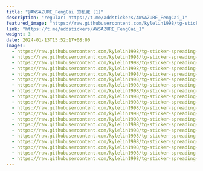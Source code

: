```yaml
---
title: "@AWSAZURE_FengCai 的私藏 (1)"
description: "regular: https://t.me/addstickers/AWSAZURE_FengCai_1"
featured_image: "https://raw.githubusercontent.com/kylelin1998/tg-sticker-spreading-worldwide-images/main/img/8a918e8f-cfe8-4f58-8f25-cad32bb44858.jpg"
link: "https://t.me/addstickers/AWSAZURE_FengCai_1"
weight: 3
date: 2024-01-13T15:52:17+08:00
images:
  - https://raw.githubusercontent.com/kylelin1998/tg-sticker-spreading-worldwide-images/main/img/8a918e8f-cfe8-4f58-8f25-cad32bb44858.jpg
  - https://raw.githubusercontent.com/kylelin1998/tg-sticker-spreading-worldwide-images/main/img/21fea78b-bab6-40d7-bacd-d8843cf25ed8.jpg
  - https://raw.githubusercontent.com/kylelin1998/tg-sticker-spreading-worldwide-images/main/img/3ea2d3c3-cbaf-4ee5-ac63-a7710c96305e.jpg
  - https://raw.githubusercontent.com/kylelin1998/tg-sticker-spreading-worldwide-images/main/img/85654ff7-f886-4b3f-9214-e9972be49ffc.jpg
  - https://raw.githubusercontent.com/kylelin1998/tg-sticker-spreading-worldwide-images/main/img/866270fc-87ef-440e-b9fd-8dad9cec2d84.jpg
  - https://raw.githubusercontent.com/kylelin1998/tg-sticker-spreading-worldwide-images/main/img/cad2a436-a4bd-4bc9-b017-b84ecf03f375.jpg
  - https://raw.githubusercontent.com/kylelin1998/tg-sticker-spreading-worldwide-images/main/img/f7b442fa-461d-42f1-874a-96b9819c4e0a.jpg
  - https://raw.githubusercontent.com/kylelin1998/tg-sticker-spreading-worldwide-images/main/img/01fdcc33-452e-46d8-a3a4-6f931a49eb20.jpg
  - https://raw.githubusercontent.com/kylelin1998/tg-sticker-spreading-worldwide-images/main/img/d7095d26-a231-4a35-8962-5977788f5e79.jpg
  - https://raw.githubusercontent.com/kylelin1998/tg-sticker-spreading-worldwide-images/main/img/00e6ca67-a9cc-4f86-8795-271ce629133c.jpg
  - https://raw.githubusercontent.com/kylelin1998/tg-sticker-spreading-worldwide-images/main/img/caa8b3e4-8e5b-4791-ac82-a7705727de7f.jpg
  - https://raw.githubusercontent.com/kylelin1998/tg-sticker-spreading-worldwide-images/main/img/6bc93c7a-6334-4eac-acb4-12f6346e87fd.jpg
  - https://raw.githubusercontent.com/kylelin1998/tg-sticker-spreading-worldwide-images/main/img/312111a8-d9bf-4ab0-8888-ea7f985d2760.jpg
  - https://raw.githubusercontent.com/kylelin1998/tg-sticker-spreading-worldwide-images/main/img/091243bf-b8cd-4c76-b0b1-c74c82d03789.jpg
  - https://raw.githubusercontent.com/kylelin1998/tg-sticker-spreading-worldwide-images/main/img/0d010bfa-dd08-478a-b110-2eb1a877c986.jpg
  - https://raw.githubusercontent.com/kylelin1998/tg-sticker-spreading-worldwide-images/main/img/2bfd2b42-86ab-4713-a7bd-99b86dbe03af.jpg
  - https://raw.githubusercontent.com/kylelin1998/tg-sticker-spreading-worldwide-images/main/img/6798eb2f-0c00-4e1d-9d78-a6e652ce9fa6.jpg
  - https://raw.githubusercontent.com/kylelin1998/tg-sticker-spreading-worldwide-images/main/img/05ac2535-a9c1-437a-b8bb-31f4483b422e.jpg
  - https://raw.githubusercontent.com/kylelin1998/tg-sticker-spreading-worldwide-images/main/img/992cf2a2-83c6-458a-b341-ffa1bbcc371e.jpg
  - https://raw.githubusercontent.com/kylelin1998/tg-sticker-spreading-worldwide-images/main/img/4aa39aff-37bf-459c-96fe-9f30175cc5fe.jpg
---
```

